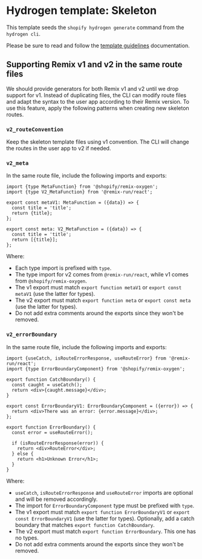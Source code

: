 # Hydrogen template: Skeleton

This template seeds the `shopify hydrogen generate` command from the `hydrogen cli`.

Please be sure to read and follow the [template guidelines](./TEMPLATE_GUIDELINES.md) documentation.

## Supporting Remix v1 and v2 in the same route files

We should provide generators for both Remix v1 and v2 until we drop support for v1. Instead of duplicating files, the CLI can modify route files and adapt the syntax to the user app according to their Remix version. To use this feature, apply the following patterns when creating new skeleton routes.

### `v2_routeConvention`

Keep the skeleton template files using v1 convention. The CLI will change the routes in the user app to v2 if needed.

### `v2_meta`

In the same route file, include the following imports and exports:

```tsx
import {type MetaFunction} from '@shopify/remix-oxygen';
import {type V2_MetaFunction} from '@remix-run/react';

export const metaV1: MetaFunction = ({data}) => {
  const title = 'title';
  return {title};
};

export const meta: V2_MetaFunction = ({data}) => {
  const title = 'title';
  return [{title}];
};
```

Where:

- Each type import is prefixed with `type`.
- The type import for v2 comes from `@remix-run/react`, while v1 comes from `@shopify/remix-oxygen`.
- The v1 export must match `export function metaV1` or `export const metaV1` (use the latter for types).
- The v2 export must match `export function meta` or `export const meta` (use the latter for types).
- Do not add extra comments around the exports since they won't be removed.

### `v2_errorBoundary`

In the same route file, include the following imports and exports:

```tsx
import {useCatch, isRouteErrorResponse, useRouteError} from '@remix-run/react';
import {type ErrorBoundaryComponent} from '@shopify/remix-oxygen';

export function CatchBoundary() {
  const caught = useCatch();
  return <div>{caught.message}</div>;
}

export const ErrorBoundaryV1: ErrorBoundaryComponent = ({error}) => {
  return <div>There was an error: {error.message}</div>;
};

export function ErrorBoundary() {
  const error = useRouteError();

  if (isRouteErrorResponse(error)) {
    return <div>RouteError</div>;
  } else {
    return <h1>Unknown Error</h1>;
  }
}
```

Where:

- `useCatch`, `isRouteErrorResponse` and `useRouteError` imports are optional and will be removed accordingly.
- The import for `ErrorBoundaryComponent` type must be prefixed with `type`.
- The v1 export must match `export function ErrorBoundaryV1` or `export const ErrorBoundaryV1` (use the latter for types). Optionally, add a catch boundary that matches `export function CatchBoundary`.
- The v2 export must match `export function ErrorBoundary`. This one has no types.
- Do not add extra comments around the exports since they won't be removed.
